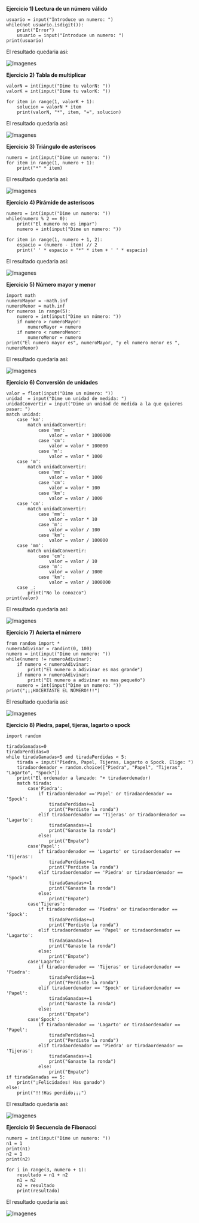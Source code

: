 **Ejercicio 1) Lectura de un número válido**
```
usuario = input("Introduce un numero: ")
while(not usuario.isdigit()):
    print("Error")
    usuario = input("Introduce un numero: ")
print(usuario)
```
El resultado quedaria asi:

![Imagenes](./Imagenes/Python1.png)

**Ejercicio 2) Tabla de multiplicar**
```
valorN = int(input("Dime tu valorN: "))
valorK = int(input("Dime tu valorK: "))

for item in range(1, valorK + 1):
    solucion = valorN * item
    print(valorN, "*", item, "=", solucion)
```
El resultado quedaria asi:

![Imagenes](./Imagenes/Python2.png)

**Ejercicio 3) Triángulo de asteriscos**
```
numero = int(input("Dime un numero: "))
for item in range(1, numero + 1):
    print("*" * item)
```
El resultado quedaria asi:

![Imagenes](./Imagenes/Python3.png)

**Ejercicio 4) Pirámide de asteriscos**
```
numero = int(input("Dime un numero: "))
while(numero % 2 == 0):
    print("El numero no es impar")
    numero = int(input("Dime un numero: "))

for item in range(1, numero + 1, 2):
    espacio = (numero - item) // 2
    print(' ' * espacio + "*" * item + ' ' * espacio)
```
El resultado quedaria asi:

![Imagenes](./Imagenes/Python4.png)

**Ejercicio 5) Número mayor y menor**
```
import math
numeroMayor = -math.inf 
numeroMenor = math.inf 
for numeros in range(5):
    numero = int(input("Dime un número: "))
    if numero > numeroMayor:
        numeroMayor = numero
    if numero < numeroMenor:
        numeroMenor = numero
print("El numero mayor es", numeroMayor, "y el numero menor es ", numeroMenor)
```
El resultado quedaria asi:

![Imagenes](./Imagenes/Python5.png)

**Ejercicio 6) Conversión de unidades**
```
valor = float(input("Dime un número: "))
unidad  = input("Dime un unidad de medida: ")
unidadConvertir = input("Dime un unidad de medida a la que quieres pasar: ")
match unidad:
    case 'km':
        match unidadConvertir:
            case 'mm':
                valor = valor * 1000000
            case 'cm':
                valor = valor * 100000
            case 'm':
                valor = valor * 1000
    case 'm':
        match unidadConvertir:
            case 'mm':
                valor = valor * 1000
            case 'cm':
                valor = valor * 100
            case 'km':
                valor = valor / 1000
    case 'cm':
        match unidadConvertir:
            case 'mm':
                valor = valor * 10
            case 'm':
                valor = valor / 100
            case 'km':
                valor = valor / 100000
    case 'mm':
        match unidadConvertir:
            case 'cm':
                valor = valor / 10
            case 'm':
                valor = valor / 1000
            case 'km':
                valor = valor / 1000000
    case _:
        print("No lo conozco")
print(valor)
```
El resultado quedaria asi:

![Imagenes](./Imagenes/Python6.png)

**Ejercicio 7) Acierta el número**
```
from random import *
numeroAdivinar = randint(0, 100)
numero = int(input("Dime un numero: "))
while(numero != numeroAdivinar):
    if numero < numeroAdivinar:
        print("El numero a adivinar es mas grande")
    if numero > numeroAdivinar:
        print("El numero a adivinar es mas pequeño")
    numero = int(input("Dime un numero: "))
print("¡¡¡HACERTASTE EL NÚMERO!!!")
```

El resultado quedaria asi:

![Imagenes](./Imagenes/Python7.png)

**Ejercicio 8) Piedra, papel, tijeras, lagarto o spock**
```
import random

tiradaGanadas=0
tiradaPerdidas=0
while tiradaGanadas<5 and tiradaPerdidas < 5:
    tirada = input("Piedra, Papel, Tijeras, Lagarto o Spock. Elige: ")
    tiradaordenador = random.choice(["Piedra", "Papel", "Tijeras", "Lagarto", "Spock"])
    print("El ordenador a lanzado: "+ tiradaordenador)
    match tirada:
        case'Piedra':
            if tiradaordenador =='Papel' or tiradaordenador == 'Spock':
                tiradaPerdidas+=1
                print("Perdiste la ronda")
            elif tiradaordenador == 'Tijeras' or tiradaordenador == 'Lagarto':
                tiradaGanadas+=1
                print("Ganaste la ronda")
            else:
                print("Empate")
        case'Papel':
            if tiradaordenador == 'Lagarto' or tiradaordenador == 'Tijeras':
                tiradaPerdidas+=1
                print("Perdiste la ronda")
            elif tiradaordenador == 'Piedra' or tiradaordenador == 'Spock':
                tiradaGanadas+=1
                print("Ganaste la ronda")
            else:
                print("Empate")
        case'Tijeras':
            if tiradaordenador == 'Piedra' or tiradaordenador == 'Spock':
                tiradaPerdidas+=1
                print("Perdiste la ronda")
            elif tiradaordenador == 'Papel' or tiradaordenador == 'Lagarto':
                tiradaGanadas+=1
                print("Ganaste la ronda")
            else:
                print("Empate")
        case'Lagarto':
            if tiradaordenador == 'Tijeras' or tiradaordenador == 'Piedra':
                tiradaPerdidas+=1
                print("Perdiste la ronda")
            elif tiradaordenador == 'Spock' or tiradaordenador == 'Papel':
                tiradaGanadas+=1
                print("Ganaste la ronda")
            else:
                print("Empate")
        case'Spock':
            if tiradaordenador == 'Lagarto' or tiradaordenador == 'Papel':
                tiradaPerdidas+=1
                print("Perdiste la ronda")
            elif tiradaordenador == 'Piedra' or tiradaordenador == 'Tijeras':
                tiradaGanadas+=1
                print("Ganaste la ronda")
            else:
                print("Empate")
if tiradaGanadas == 5:
    print("¡Felicidades! Has ganado")
else:
    print("!!!Has perdido¡¡¡")
```
El resultado quedaria asi:

![Imagenes](./Imagenes/Python8.png)

**Ejercicio 9) Secuencia de Fibonacci**
```
numero = int(input("Dime un numero: "))
n1 = 1
print(n1)
n2 = 1
print(n2)

for i in range(3, numero + 1):
    resultado = n1 + n2
    n1 = n2
    n2 = resultado
    print(resultado)
``` 

El resultado quedaria asi:

![Imagenes](./Imagenes/Python9.png)